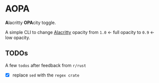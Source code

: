 # AOPA

**A**lacritty **OPA**city toggle.

A simple CLI to change [Alacritty](https://alacritty.org/) opacity from `1.0` ← full opacity to `0.9` ← low opacity.

## TODOs

A few `todos` after feedback from `r/rust`

- [x] replace `sed` with the `regex crate`
